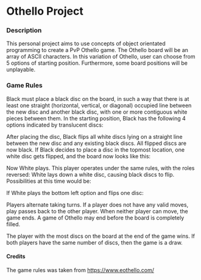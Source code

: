 # Othello Project

### Description
This personal project aims to use concepts of object orientated programming to create a PvP Othello game. 
The Othello board will be an array of ASCII characters. 
In this variation of Othello, user can choose from 5 options of starting position. Furthermore, some board positions will be unplayable.

### Game Rules

Black must place a black disc on the board, in such a way that there is at least one straight (horizontal, vertical, or diagonal) occupied line between the new disc and another black disc, with one or more contiguous white pieces between them. In the starting position, Black has the following 4 options indicated by translucent discs:

After placing the disc, Black flips all white discs lying on a straight line between the new disc and any existing black discs. All flipped discs are now black. If Black decides to place a disc in the topmost location, one white disc gets flipped, and the board now looks like this:

Now White plays. This player operates under the same rules, with the roles reversed: White lays down a white disc, causing black discs to flip. Possibilities at this time would be:

If White plays the bottom left option and flips one disc:

Players alternate taking turns. If a player does not have any valid moves, play passes back to the other player. When neither player can move, the game ends. A game of Othello may end before the board is completely filled.

The player with the most discs on the board at the end of the game wins. If both players have the same number of discs, then the game is a draw.

#### Credits
The game rules was taken from https://www.eothello.com/ 
